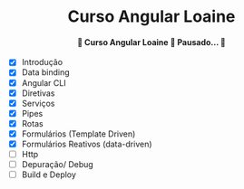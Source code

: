 <h1 align="center">Curso Angular Loaine</h1>

<h4 align="center"> 
	🛑  Curso Angular Loaine 🚀 Pausado...  🛑
</h4>


- [x]  Introdução 
- [x]  Data binding 
- [x]  Angular CLI 
- [x]  Diretivas 
- [x]  Serviços 
- [x]  Pipes 
- [x]  Rotas 
- [x]  Formulários (Template Driven) 
- [x]  Formulários Reativos (data-driven)
- [ ]  Http 
- [ ]  Depuração/ Debug 
- [ ]  Build e Deploy 
